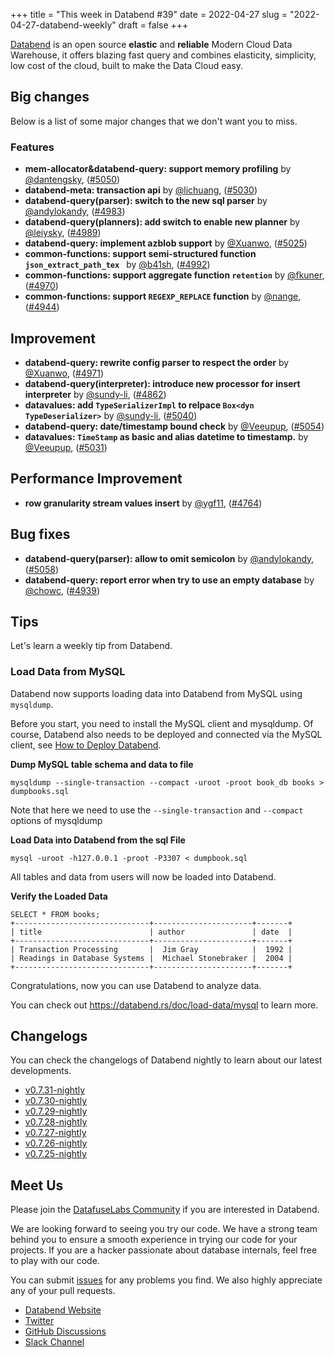 +++
title = "This week in Databend #39"
date = 2022-04-27
slug = "2022-04-27-databend-weekly"
draft = false
+++

[Databend](https://github.com/datafuselabs/databend) is an open source **elastic** and **reliable** Modern Cloud Data Warehouse, it offers blazing fast query and combines elasticity, simplicity, low cost of the cloud, built to make the Data Cloud easy.

## Big changes

Below is a list of some major changes that we don't want you to miss.

### Features

- **mem-allocator&databend-query: support memory profiling** by [@dantengsky](https://github.com/dantengsky), ([#5050](https://github.com/datafuselabs/databend/pull/5050))
- **databend-meta: transaction api** by [@lichuang](https://github.com/lichuang), ([#5030](https://github.com/datafuselabs/databend/pull/5030))
- **databend-query(parser):  switch to the new sql parser** by [@andylokandy](https://github.com/andylokandy), ([#4983](https://github.com/datafuselabs/databend/pull/4983))
- **databend-query(planners): add switch to enable new planner** by [@leiysky](https://github.com/leiysky), ([#4989](https://github.com/datafuselabs/databend/pull/4989))
- **databend-query: implement azblob support** by [@Xuanwo](https://github.com/Xuanwo), ([#5025](https://github.com/datafuselabs/databend/pull/5025))
- **common-functions: support semi-structured function `json_extract_path_tex `** by [@b41sh](https://github.com/b41sh), ([#4992](https://github.com/datafuselabs/databend/pull/4992))
- **common-functions: support aggregate function `retention`** by [@fkuner](https://github.com/fkuner), ([#4970](https://github.com/datafuselabs/databend/pull/4970))
- **common-functions: support `REGEXP_REPLACE` function** by [@nange](https://github.com/nange), ([#4944](https://github.com/datafuselabs/databend/pull/4944))


## Improvement

- **databend-query: rewrite config parser to respect the order** by [@Xuanwo](https://github.com/Xuanwo), ([#4971](https://github.com/datafuselabs/databend/pull/4971))
- **databend-query(interpreter): introduce new processor for insert interpreter** by [@sundy-li](https://github.com/sundy-li), ([#4862](https://github.com/datafuselabs/databend/pull/4862))
- **datavalues: add `TypeSerializerImpl` to relpace `Box<dyn TypeDeserializer>`** by [@sundy-li](https://github.com/sundy-li), ([#5040](https://github.com/datafuselabs/databend/pull/5040))
- **databend-query: date/timestamp bound check** by [@Veeupup](https://github.com/Veeupup), ([#5054](https://github.com/datafuselabs/databend/pull/5054))
- **datavalues: `TimeStamp` as basic and alias datetime to timestamp.** by [@Veeupup](https://github.com/Veeupup), ([#5031](https://github.com/datafuselabs/databend/pull/5031))

## Performance Improvement

- **row granularity stream values insert** by [@ygf11](https://github.com/ygf11), ([#4764](https://github.com/datafuselabs/databend/pull/4764))

## Bug fixes

- **databend-query(parser):  allow to omit semicolon** by [@andylokandy](https://github.com/andylokandy), ([#5058](https://github.com/datafuselabs/databend/pull/5058))
- **databend-query: report error when try to use an empty database** by [@chowc](https://github.com/chowc), ([#4939](https://github.com/datafuselabs/databend/pull/4939))

## Tips

Let's learn a weekly tip from Databend.

### Load Data from MySQL

Databend now supports loading data into Databend from MySQL using `mysqldump`.

Before you start, you need to install the MySQL client and mysqldump. Of course, Databend also needs to be deployed and connected via the MySQL client, see [How to Deploy Databend](https://databend.rs/doc/deploy).

**Dump MySQL table schema and data to file**

```shell
mysqldump --single-transaction --compact -uroot -proot book_db books > dumpbooks.sql
```

Note that here we need to use the `--single-transaction` and `--compact` options of mysqldump

**Load Data into Databend from the sql File**

```shell
mysql -uroot -h127.0.0.1 -proot -P3307 < dumpbook.sql
```

All tables and data from users will now be loaded into Databend.

**Verify the Loaded Data**

```shell
SELECT * FROM books;
+------------------------------+----------------------+-------+
| title                        | author               | date  |
+------------------------------+----------------------+-------+
| Transaction Processing       |  Jim Gray            |  1992 |
| Readings in Database Systems |  Michael Stonebraker |  2004 |
+------------------------------+----------------------+-------+
```

Congratulations, now you can use Databend to analyze data.

You can check out <https://databend.rs/doc/load-data/mysql> to learn more.

## Changelogs

You can check the changelogs of Databend nightly to learn about our latest developments.

- [v0.7.31-nightly](https://github.com/datafuselabs/databend/releases/tag/v0.7.31-nightly)
- [v0.7.30-nightly](https://github.com/datafuselabs/databend/releases/tag/v0.7.30-nightly)
- [v0.7.29-nightly](https://github.com/datafuselabs/databend/releases/tag/v0.7.29-nightly)
- [v0.7.28-nightly](https://github.com/datafuselabs/databend/releases/tag/v0.7.28-nightly)
- [v0.7.27-nightly](https://github.com/datafuselabs/databend/releases/tag/v0.7.27-nightly)
- [v0.7.26-nightly](https://github.com/datafuselabs/databend/releases/tag/v0.7.26-nightly)
- [v0.7.25-nightly](https://github.com/datafuselabs/databend/releases/tag/v0.7.25-nightly)

## Meet Us

Please join the [DatafuseLabs Community](https://github.com/datafuselabs/) if you are interested in Databend.

We are looking forward to seeing you try our code. We have a strong team behind you to ensure a smooth experience in trying our code for your projects.
If you are a hacker passionate about database internals, feel free to play with our code.

You can submit [issues](https://github.com/datafuselabs/databend/issues) for any problems you find. We also highly appreciate any of your pull requests.

- [Databend Website](https://databend.rs)
- [Twitter](https://twitter.com/Datafuse_Labs)
- [GitHub Discussions](https://github.com/datafuselabs/databend/discussions)
- [Slack Channel](https://link.databend.rs/join-slack)

